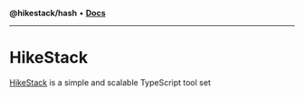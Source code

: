 **@hikestack/hash** • [**Docs**](/official/reference/hash/globals.md)

***

# HikeStack

[HikeStack](https://github.com/hikestack/official) is a simple and scalable TypeScript tool set
